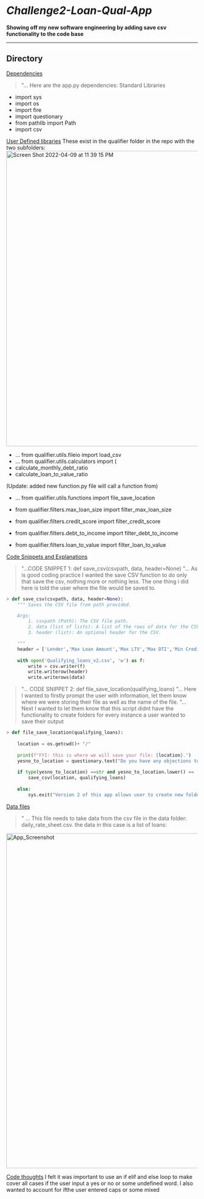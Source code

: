 # *Challenge2-Loan-Qual-App*
**Showing off my new software engineering by adding save csv functionality to the code base**

---


## Directory

[Dependencies](code)
> "...  Here are the app.py dependencies:
> Standard Libraries
* import sys
* import os
* import fire
* import questionary
* from pathlib import Path
* import csv

[User Defined libraries](code) 
These exist in the qualifier folder in the repo with the two subfolders:
<img width="777" alt="Screen Shot 2022-04-09 at 11 39 15 PM" src="https://user-images.githubusercontent.com/101449950/162600535-ec05b3ee-dd28-4911-bd09-7b96255cb8a8.png">

* ... from qualifier.utils.fileio import load_csv
* ... from qualifier.utils.calculators import (
*    calculate_monthly_debt_ratio
*    calculate_loan_to_value_ratio

(Update: added new function.py file will call a function from)
* ... from qualifier.utils.functions import file_save_location


* from qualifier.filters.max_loan_size import filter_max_loan_size
* from qualifier.filters.credit_score import filter_credit_score
* from qualifier.filters.debt_to_income import filter_debt_to_income
* from qualifier.filters.loan_to_value import filter_loan_to_value


[Code Snippets and Explanations](code)
> "...CODE SNIPPET 1: 
> def save_csv(csvpath, data, header=None)
> "... As is good coding practice I wanted the save CSV function to do only that save the csv, nothing more or nothing less. The one thing i did here is told the user where the file would be saved to.

```python
> def save_csv(csvpath, data, header=None):
    """ Saves the CSV file from path provided.

    Args:
        1. csvpath (Path): The CSV file path.
        2. data (list of lists): A list of the rows of data for the CSV file.
        3. header (list): An optional header for the CSV.

    """
    header = ['Lender','Max Loan Amount','Max LTV','Max DTI','Min Credit Score','Interest Rates']
    
    with open('Qualifying_loans_v2.csv', 'w') as f: 
        write = csv.writer(f) 
        write.writerow(header)
        write.writerows(data)
```

> "... CODE SNIPPET 2: def file_save_location(qualifying_loans)
> "... Here I wanted to firstly prompt the user with information, let them know where we were storing their file as well as the name of the file.
> "... Next I wanted to let them know that this script didnt have the functionality to create folders for  every instance a user wanted to save their output
```python
> def file_save_location(qualifying_loans):
    
    location = os.getcwd()+ "/"
    
    print(f"FYI: this is where we will save your file: {location}.")
    yesno_to_location = questionary.text("Do you have any objections to saving the file 'Qualifying_loans.csv' here Yes|No ?").ask()
    
    if type(yesno_to_location) ==str and yesno_to_location.lower() == 'no':
        save_csv(location, qualifying_loans)
    
    else:
        sys.exit("Version 2 of this app allows user to create new folders where files can be saved. Start over, do not pass go, do not collect $200 !!!")
```

[Data files](data)

>" ... This file needs to take data from the csv file in the data folder: daily_rate_sheet.csv.
the data in this case is a list of loans:
<img width="881" alt="App_Screenshot" src="https://user-images.githubusercontent.com/101449950/162363653-af8557ce-7a2b-495b-9bf0-a63297b1d0bb.png">



[Code thoughts](thoughts)
I felt it was important to use an if elif and else loop to make cover all cases if the user input a yes or no or some undefined word. I also wanted to account for ifthe user entered caps or some mixed

